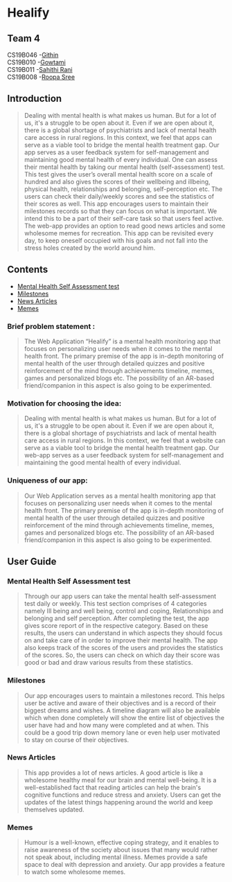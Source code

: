# Healify
## Team 4
CS19B046 -<a href="https://github.com/GithinGeorge2k1" target="_blank">Githin</a>\
CS19B010 -<a href="https://github.com/CS19B010Gowtami" target="_blank">Gowtami</a>\
CS19B011 -<a href="https://github.com/SahithiRani" target="_blank">Sahithi Rani</a>\
CS19B008 -<a href="https://github.com/roopasree123" target="_blank">Roopa Sree</a>

## Introduction
>Dealing with mental health is what makes us human. But for a lot of us, it's a struggle to be open about it. Even if we are open about it, there is a global shortage of psychiatrists and lack of mental health care access in rural regions. In this context, we feel that apps can serve as a viable tool to bridge the mental health treatment gap.
Our app serves as a user feedback system for self-management and maintaining good mental health of every individual. One can assess their mental health by taking our mental health (self-assessment) test. This test gives the user’s overall mental health score on a scale of hundred and also gives the scores of their wellbeing and illbeing, physical health, relationships and belonging, self-perception etc. The users can check their daily/weekly scores and see the statistics of their scores as well. This app encourages users to maintain their milestones records so that they can focus on what is important. We intend this to be a part of their self-care task so that users feel active. The web-app provides an option to read good news articles and some wholesome memes for recreation. This app can be revisited every day, to keep oneself occupied with his goals and not fall into the stress holes created by the world around him.
## Contents

- [Mental Health Self Assessment test](#mental-health-self-assessment-test)
- [Milestones](#milestones)
- [News Articles](#news-articles)
- [Memes](#memes)

### Brief problem statement :
>The Web Application “Healify” is a mental health monitoring app that focuses on personalizing user needs when it comes to the mental health front. The primary premise of the app is in-depth monitoring of mental health of the user through detailed quizzes and positive reinforcement of the mind through achievements timeline, memes, games and personalized blogs etc. The possibility of an AR-based friend/companion in this aspect is also going to be experimented. 

### Motivation for choosing the idea: 
>Dealing with mental health is what makes us human. But for a lot of us, it's a struggle to be open about it. Even if we are open about it, there is a global shortage of psychiatrists and lack of mental health care access in rural regions. In this context, we feel that a website can serve as a viable tool to bridge the mental health treatment gap. Our web-app serves as a user feedback system for self-management and maintaining the good mental health of every individual.

### Uniqueness of our app: 
>Our Web Application serves as a mental health monitoring app that focuses on personalizing user needs when it comes to the mental health front. The primary premise of the app is in-depth monitoring of mental health of the user through detailed quizzes and positive reinforcement of the mind through achievements timeline, memes, games and personalized blogs etc. The possibility of an AR-based friend/companion in this aspect is also going to be experimented.

## User Guide

### Mental Health Self Assessment test
> Through our app users can take the mental health self-assessment test daily or weekly. This test section comprises of 4 categories namely Ill being and well being, control and coping, Relationships and belonging and self perception. After completing the test, the app gives score report of in the respective category. Based on these results, the users can understand in which aspects they should focus on and take care of in order to improve their mental health. The app also keeps track of the scores of the users and provides the statistics of the scores. So, the users can check on which day their score was good or bad and draw various results from these statistics.

### Milestones
> Our app encourages users to maintain a milestones record. This helps user be active and aware of their objectives and is a record of their biggest dreams and wishes. A timeline diagram will also be available which when done completely will show the entire list of objectives the user have had and how many were completed and at when. This could be a good trip down memory lane or even help user motivated to stay on course of their objectives.

### News Articles
> This app provides a lot of news articles. A good article is like a wholesome healthy meal for our brain and mental well-being. It is a well-established fact that reading articles can help the brain's cognitive functions and reduce stress and anxiety. Users can get the updates of the latest things happening around the world and keep themselves updated.

### Memes
> Humour is a well-known, effective coping strategy, and it enables to raise awareness of the society about issues that many would rather not speak about, including mental illness. Memes provide a safe space to deal with depression and anxiety. Our app provides a feature to watch some wholesome memes.
